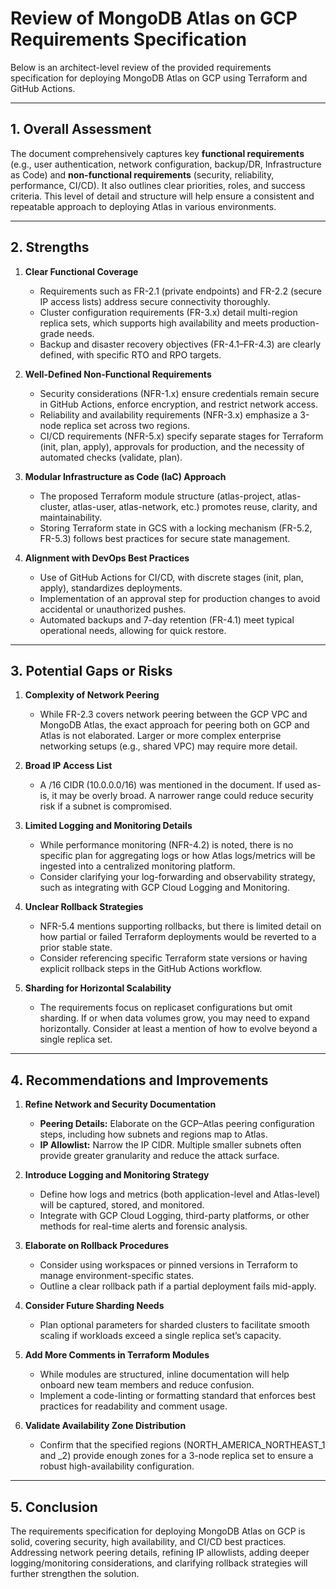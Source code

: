 # Review of MongoDB Atlas on GCP Requirements Specification

Below is an architect-level review of the provided requirements specification for deploying MongoDB Atlas on GCP using Terraform and GitHub Actions.

---

## 1. Overall Assessment

The document comprehensively captures key **functional requirements** (e.g., user authentication, network configuration, backup/DR, Infrastructure as Code) and **non-functional requirements** (security, reliability, performance, CI/CD). It also outlines clear priorities, roles, and success criteria. This level of detail and structure will help ensure a consistent and repeatable approach to deploying Atlas in various environments.

---

## 2. Strengths

1. **Clear Functional Coverage**  
   - Requirements such as FR-2.1 (private endpoints) and FR-2.2 (secure IP access lists) address secure connectivity thoroughly.  
   - Cluster configuration requirements (FR-3.x) detail multi-region replica sets, which supports high availability and meets production-grade needs.  
   - Backup and disaster recovery objectives (FR-4.1–FR-4.3) are clearly defined, with specific RTO and RPO targets.

2. **Well-Defined Non-Functional Requirements**  
   - Security considerations (NFR-1.x) ensure credentials remain secure in GitHub Actions, enforce encryption, and restrict network access.  
   - Reliability and availability requirements (NFR-3.x) emphasize a 3-node replica set across two regions.  
   - CI/CD requirements (NFR-5.x) specify separate stages for Terraform (init, plan, apply), approvals for production, and the necessity of automated checks (validate, plan).

3. **Modular Infrastructure as Code (IaC) Approach**  
   - The proposed Terraform module structure (atlas-project, atlas-cluster, atlas-user, atlas-network, etc.) promotes reuse, clarity, and maintainability.  
   - Storing Terraform state in GCS with a locking mechanism (FR-5.2, FR-5.3) follows best practices for secure state management.

4. **Alignment with DevOps Best Practices**  
   - Use of GitHub Actions for CI/CD, with discrete stages (init, plan, apply), standardizes deployments.  
   - Implementation of an approval step for production changes to avoid accidental or unauthorized pushes.  
   - Automated backups and 7-day retention (FR-4.1) meet typical operational needs, allowing for quick restore.

---

## 3. Potential Gaps or Risks

1. **Complexity of Network Peering**  
   - While FR-2.3 covers network peering between the GCP VPC and MongoDB Atlas, the exact approach for peering both on GCP and Atlas is not elaborated. Larger or more complex enterprise networking setups (e.g., shared VPC) may require more detail.

2. **Broad IP Access List**  
   - A /16 CIDR (10.0.0.0/16) was mentioned in the document. If used as-is, it may be overly broad. A narrower range could reduce security risk if a subnet is compromised.

3. **Limited Logging and Monitoring Details**  
   - While performance monitoring (NFR-4.2) is noted, there is no specific plan for aggregating logs or how Atlas logs/metrics will be ingested into a centralized monitoring platform.  
   - Consider clarifying your log-forwarding and observability strategy, such as integrating with GCP Cloud Logging and Monitoring.

4. **Unclear Rollback Strategies**  
   - NFR-5.4 mentions supporting rollbacks, but there is limited detail on how partial or failed Terraform deployments would be reverted to a prior stable state.  
   - Consider referencing specific Terraform state versions or having explicit rollback steps in the GitHub Actions workflow.

5. **Sharding for Horizontal Scalability**  
   - The requirements focus on replicaset configurations but omit sharding. If or when data volumes grow, you may need to expand horizontally. Consider at least a mention of how to evolve beyond a single replica set.

---

## 4. Recommendations and Improvements

1. **Refine Network and Security Documentation**  
   - **Peering Details:** Elaborate on the GCP–Atlas peering configuration steps, including how subnets and regions map to Atlas.  
   - **IP Allowlist:** Narrow the IP CIDR. Multiple smaller subnets often provide greater granularity and reduce the attack surface.

2. **Introduce Logging and Monitoring Strategy**  
   - Define how logs and metrics (both application-level and Atlas-level) will be captured, stored, and monitored.  
   - Integrate with GCP Cloud Logging, third-party platforms, or other methods for real-time alerts and forensic analysis.

3. **Elaborate on Rollback Procedures**  
   - Consider using workspaces or pinned versions in Terraform to manage environment-specific states.  
   - Outline a clear rollback path if a partial deployment fails mid-apply.

4. **Consider Future Sharding Needs**  
   - Plan optional parameters for sharded clusters to facilitate smooth scaling if workloads exceed a single replica set’s capacity.

5. **Add More Comments in Terraform Modules**  
   - While modules are structured, inline documentation will help onboard new team members and reduce confusion.  
   - Implement a code-linting or formatting standard that enforces best practices for readability and comment usage.

6. **Validate Availability Zone Distribution**  
   - Confirm that the specified regions (NORTH_AMERICA_NORTHEAST_1 and _2) provide enough zones for a 3-node replica set to ensure a robust high-availability configuration.

---

## 5. Conclusion

The requirements specification for deploying MongoDB Atlas on GCP is solid, covering security, high availability, and CI/CD best practices. Addressing network peering details, refining IP allowlists, adding deeper logging/monitoring considerations, and clarifying rollback strategies will further strengthen the solution.

